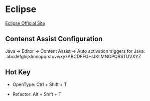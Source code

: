 
#  Eclipse 
[Eclipse Official Site](http://www.eclipse.org/)

## Contenst Assist Configuration
Java -> Editor -> Content Assist -> Auto activation triggers for Java:
.abcdefghijklmnopqrstuvwxyzABCDEFGHIJKLMNOPQRSTUVXYZ

## Hot Key

* OpenType: Ctrl + Shift + T

* Refactor: Alt + Shift + T


